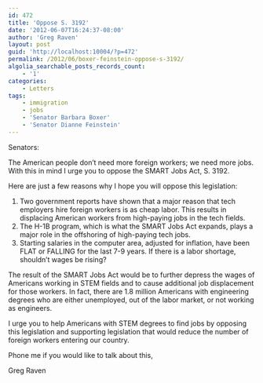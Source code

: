 ```yaml
---
id: 472
title: 'Oppose S. 3192'
date: '2012-06-07T16:24:37-08:00'
author: 'Greg Raven'
layout: post
guid: 'http://localhost:10004/?p=472'
permalink: /2012/06/boxer-feinstein-oppose-s-3192/
algolia_searchable_posts_records_count:
    - '1'
categories:
    - Letters
tags:
    - immigration
    - jobs
    - 'Senator Barbara Boxer'
    - 'Senator Dianne Feinstein'
---
```


Senators:

The American people don’t need more foreign workers; we need more jobs. With this in mind I urge you to oppose the SMART Jobs Act, S. 3192.  
  
Here are just a few reasons why I hope you will oppose this legislation:

1. Two government reports have shown that a major reason that tech employers hire foreign workers is as cheap labor. This results in displacing American workers from high-paying jobs in the tech fields.
2. The H-1B program, which is what the SMART Jobs Act expands, plays a major role in the offshoring of high-paying tech jobs.
3. Starting salaries in the computer area, adjusted for inflation, have been FLAT or FALLING for the last 7-9 years. If there is a labor shortage, shouldn’t wages be rising?

The result of the SMART Jobs Act would be to further depress the wages of Americans working in STEM fields and to cause additional job displacement for those workers. In fact, there are 1.8 million Americans with engineering degrees who are either unemployed, out of the labor market, or not working as engineers.

I urge you to help Americans with STEM degrees to find jobs by opposing this legislation and supporting legislation that would reduce the number of foreign workers entering our country.

Phone me if you would like to talk about this,

Greg Raven